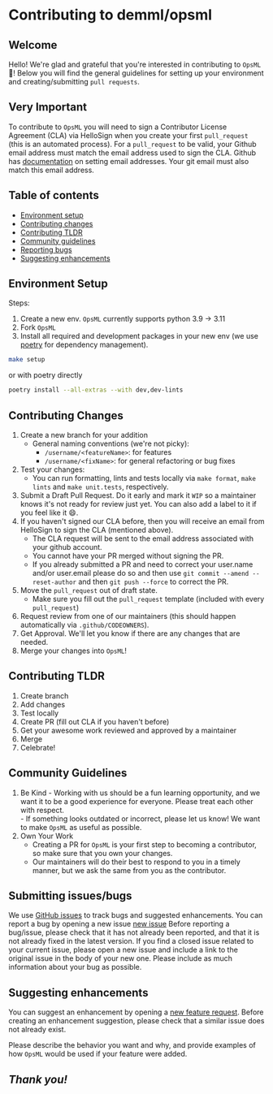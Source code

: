 # Contributing to demml/opsml

## Welcome
Hello! We're glad and grateful that you're interested in contributing to `OpsML` :tada:! Below you will find the general guidelines for setting up your environment and creating/submitting `pull requests`.

## Very Important
To contribute to `OpsML` you will need to sign a Contributor License Agreement (CLA) via HelloSign when you create your first `pull_request` (this is an automated process). For a `pull_request` to be valid, your Github email address must match the email address used to sign the CLA. Github has [documentation](https://help.github.com/articles/setting-your-commit-email-address-on-github/) on setting email addresses. Your git email must also match this email address.


## Table of contents

- [Environment setup](#environment-setup)
- [Contributing changes](#contributing-changes)
- [Contributing TLDR](#contributing-tldr)
- [Community guidelines](#community-guidelines)
- [Reporting bugs](#submitting-issues/bugs)
- [Suggesting enhancements](#suggesting-enhancements)


## Environment Setup
Steps:
1. Create a new env. `OpsML` currently supports python 3.9 -> 3.11
2. Fork `OpsML`
3. Install all required and development packages in your new env (we use [poetry](https://github.com/python-poetry/poetry) for dependency management).

```bash
make setup
```
or with poetry directly

```bash
poetry install --all-extras --with dev,dev-lints
```

## Contributing Changes
1. Create a new branch for your addition
   * General naming conventions (we're not picky):
      * `/username/<featureName>`: for features
      * `/username/<fixName>`: for general refactoring or bug fixes
2. Test your changes:
   * You can run formatting, lints and tests locally via `make format`, `make lints` and `make unit.tests`, respectively.
3. Submit a Draft Pull Request. Do it early and mark it `WIP` so a maintainer knows it's not ready for review just yet. You can also add a label to it if you feel like it :smile:.
4. If you haven't signed our CLA before, then you will receive an email from HelloSign to sign the CLA (mentioned above).
    * The CLA request will be sent to the email address associated with your github account.
    * You cannot have your PR merged without signing the PR.
    * If you already submitted a PR and need to correct your user.name and/or user.email please do so and then use `git commit --amend --reset-author` and then `git push --force` to correct the PR.
5. Move the `pull_request` out of draft state.
   * Make sure you fill out the `pull_request` template (included with every `pull_request`)
6. Request review from one of our maintainers (this should happen automatically via `.github/CODEOWNERS`). 
7. Get Approval. We'll let you know if there are any changes that are needed. 
8. Merge your changes into `OpsML`!

## Contributing TLDR
1. Create branch
2. Add changes
3. Test locally
4. Create PR (fill out CLA if you haven't before)
5. Get your awesome work reviewed and approved by a maintainer
6. Merge
7. Celebrate!

## Community Guidelines
  1. Be Kind
    - Working with us should be a fun learning opportunity, and we want it to be a good experience for everyone. Please treat each other with respect.  
    - If something looks outdated or incorrect, please let us know! We want to make `OpsML` as useful as possible. 
  2. Own Your Work
     * Creating a PR for `OpsML` is your first step to becoming a contributor, so make sure that you own your changes. 
     * Our maintainers will do their best to respond to you in a timely manner, but we ask the same from you as the contributor. 

## Submitting issues/bugs

We use [GitHub issues](https://github.com/thorrester/opsml/issues) to track bugs and suggested enhancements. You can report a bug by opening a new issue [new issue](https://github.com/demml/opsml/issues/new/choose) Before reporting a bug/issue, please check that it has not already been reported, and that it is not already fixed in the latest version. If you find a closed issue related to your current issue, please open a new issue and include a link to the original issue in the body of your new one. Please include as much information about your bug as possible.

## Suggesting enhancements

You can suggest an enhancement by opening a [new feature request](https://github.com/demml/opsml/issues/new?labels=enhancement&template=feature_request.yml).
Before creating an enhancement suggestion, please check that a similar issue does not already exist.

Please describe the behavior you want and why, and provide examples of how `OpsML` would be used if your feature were added.

## _Thank you!_